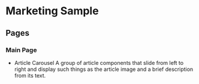 # Marketing Sample

## Pages

### Main Page
- Article Carousel 
A group of article components that slide from left to right and display such things as the article image and a brief description from its text.


